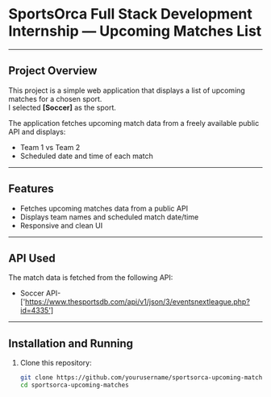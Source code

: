 # SportsOrca Full Stack Development Internship — Upcoming Matches List

---

## Project Overview

This project is a simple web application that displays a list of upcoming matches for a chosen sport.  
I selected **[Soccer]** as the sport.

The application fetches upcoming match data from a freely available public API and displays:

- Team 1 vs Team 2  
- Scheduled date and time of each match

---

## Features

- Fetches upcoming matches data from a public API  
- Displays team names and scheduled match date/time  
- Responsive and clean UI  

---

## API Used

The match data is fetched from the following API:  
- Soccer API- ['https://www.thesportsdb.com/api/v1/json/3/eventsnextleague.php?id=4335']

---

## Installation and Running

1. Clone this repository:  
   ```bash
   git clone https://github.com/yourusername/sportsorca-upcoming-matches.git
   cd sportsorca-upcoming-matches
